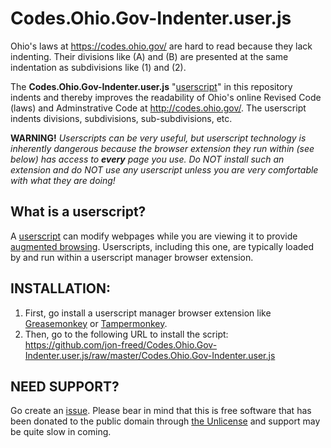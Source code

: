 # Codes.Ohio.Gov-Indenter.user.js

Ohio's laws at https://codes.ohio.gov/ are hard to read because they lack indenting.  Their divisions like (A) and (B) are presented at the same indentation as subdivisions like (1) and (2).

The **Codes.Ohio.Gov-Indenter.user.js** "[userscript](https://en.wikipedia.org/wiki/Userscript)" in this repository indents and thereby improves the readability of Ohio's online Revised Code (laws) and Adminstrative Code at http://codes.ohio.gov/.  The userscript indents divisions, subdivisions, sub-subdivisions, etc.

  **WARNING!**  *Userscripts can be very useful, but userscript technology is inherently dangerous because the browser extension they run within (see below) has access to **every** page you use.  Do NOT install such an extension and do NOT use any userscript unless you are very comfortable with what they are doing!*

## What is a userscript?

A [userscript](https://en.wikipedia.org/wiki/Userscript) can modify webpages while you are viewing it to provide [augmented browsing](https://en.wikipedia.org/wiki/Augmented_browsing).  Userscripts, including this one, are typically loaded by and run within a userscript manager browser extension.

## INSTALLATION:

1. First, go install a userscript manager browser extension like [Greasemonkey](http://www.greasespot.net/) or [Tampermonkey](http://tampermonkey.net/).
1. Then, go to the following URL to install the script:
https://github.com/jon-freed/Codes.Ohio.Gov-Indenter.user.js/raw/master/Codes.Ohio.Gov-Indenter.user.js

## NEED SUPPORT?

Go create an [issue](https://github.com/jon-freed/Codes.Ohio.Gov-Indenter.user.js/issues).  Please bear in mind that this is free software that has been donated to the public domain through [the Unlicense](http://unlicense.org/) and support may be quite slow in coming.
